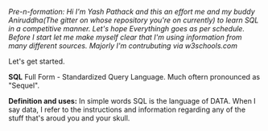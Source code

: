 _Pre-n-formation: Hi I'm Yash Pathack and this an effort me and my buddy Aniruddha(The gitter on whose repository you're on currently) to learn SQL in a competitive manner.
Let's hope Everythingh goes as per schedule.
Before I start let me make myself clear that I'm using information from many different sources.
Majorly I'm contrubuting via w3schools.com_

Let's get started.

**SQL**
Full Form - Standardized Query Language. Much oftern pronounced as "Sequel".

**Definition and uses:**
In simple words SQL is the language of DATA. When I say data, I refer to the instructions and information regarding any of the stuff that's aroud you and your skull.


